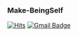 ### Make-BeingSelf

[![Hits](https://hits.seeyoufarm.com/api/count/incr/badge.svg?url=https%3A%2F%2Fgithub.com%2FMake-BeingSelf%2Fhit-counter&count_bg=%23FF4A4A&title_bg=%23666565&icon=&icon_color=%23E7E7E7&title=hits&edge_flat=false)](https://hits.seeyoufarm.com)
[![Gmail Badge](https://img.shields.io/badge/Gmail-d14836?style=flat-square&logo=Gmail&logoColor=white&link=mailto:sowhat443@gmail.com)](mailto:sowhat443@gmail.com)

<!--
### ⚡  Interests 
- PM
- Server Dev




[![Make-BeingSelf's github stats](https://github-readme-stats.vercel.app/api?username=Make-BeingSelf&show_icons=true)](https://github.com/Make-BeingSelf)

[![Top Langs](https://github-readme-stats.vercel.app/api/top-langs/?username=Make-BeingSelf&layout=compact)](https://github.com/Make-BeingSelf)
-->

<!--
**Make-BeingSelf/Make-BeingSelf** is a ✨ _special_ ✨ repository because its `README.md` (this file) appears on your GitHub profile.

Here are some ideas to get you started:

- 🔭 I’m currently working on ...
- 🌱 I’m currently learning ...
- 👯 I’m looking to collaborate on ...
- 🤔 I’m looking for help with ...
- 💬 Ask me about ...
- 📫 How to reach me: ...
- 😄 Pronouns: ...
- ⚡ Fun fact: ...
-->
